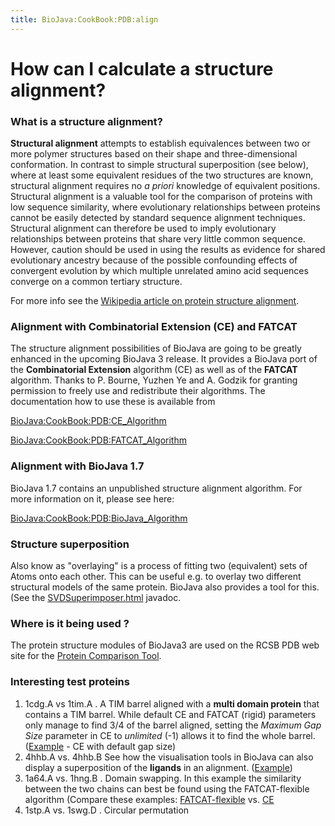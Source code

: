 ```yaml
---
title: BioJava:CookBook:PDB:align
---
```


How can I calculate a structure alignment?
==========================================

### What is a structure alignment?

**Structural alignment** attempts to establish equivalences between two
or more polymer structures based on their shape and three-dimensional
conformation. In contrast to simple structural superposition (see
below), where at least some equivalent residues of the two structures
are known, structural alignment requires no *a priori* knowledge of
equivalent positions. Structural alignment is a valuable tool for the
comparison of proteins with low sequence similarity, where evolutionary
relationships between proteins cannot be easily detected by standard
sequence alignment techniques. Structural alignment can therefore be
used to imply evolutionary relationships between proteins that share
very little common sequence. However, caution should be used in using
the results as evidence for shared evolutionary ancestry because of the
possible confounding effects of convergent evolution by which multiple
unrelated amino acid sequences converge on a common tertiary structure.

For more info see the [Wikipedia article on protein structure
alignment](http://en.wikipedia.org/wiki/Structural_alignment).

### Alignment with Combinatorial Extension (CE) and FATCAT

The structure alignment possibilities of BioJava are going to be greatly
enhanced in the upcoming BioJava 3 release. It provides a BioJava port
of the **Combinatorial Extension** algorithm (CE) as well as of the
**FATCAT** algorithm. Thanks to P. Bourne, Yuzhen Ye and A. Godzik for
granting permission to freely use and redistribute their algorithms. The
documentation how to use these is available from

<BioJava:CookBook:PDB:CE_Algorithm>

<BioJava:CookBook:PDB:FATCAT_Algorithm>

### Alignment with BioJava 1.7

BioJava 1.7 contains an unpublished structure alignment algorithm. For
more information on it, please see here:

<BioJava:CookBook:PDB:BioJava_Algorithm>

### Structure superposition

Also know as "overlaying" is a process of fitting two (equivalent) sets
of Atoms onto each other. This can be useful e.g. to overlay two
different structural models of the same protein. BioJava also provides a
tool for this. (See the
[SVDSuperimposer.html](http://www.biojava.org/docs/api/org/biojava/bio/structure/SVDSuperimposer.html)
javadoc.

### Where is it being used ?

The protein structure modules of BioJava3 are used on the RCSB PDB web
site for the [Protein Comparison
Tool](http://www.rcsb.org/pdb/workbench/workbench.do).

### Interesting test proteins

1.  1cdg.A vs 1tim.A . A TIM barrel aligned with a **multi domain
    protein** that contains a TIM barrel. While default CE and FATCAT
    (rigid) parameters only manage to find 3/4 of the barrel aligned,
    setting the *Maximum Gap Size* parameter in CE to *unlimited* (-1)
    allows it to find the whole barrel.
    ([Example](http://www.rcsb.org/pdb/workbench/workbench.do?action=pw_ce&mol=1tim.A&mol=1cdg.A) -
    CE with default gap size)
2.  4hhb.A vs. 4hhb.B See how the visualisation tools in BioJava can
    also display a superposition of the **ligands** in an alignment.
    ([Example](http://www.rcsb.org/pdb/workbench/workbench.do?action=pw_ce&mol=4hhb.A&mol=4hhb.B))
3.  1a64.A vs. 1hng.B . Domain swapping. In this example the similarity
    between the two chains can best be found using the FATCAT-flexible
    algorithm (Compare these examples:
    [FATCAT-flexible](http://www.rcsb.org/pdb/workbench/workbench.do?action=pw_fatcat_flexible&mol=1hng.B&mol=1a64.A)
    vs.
    [CE](http://www.rcsb.org/pdb/workbench/workbench.do?action=pw_ce&mol=1HNG.B&mol=1A64.A)
4.  1stp.A vs. 1swg.D . Circular permutation

